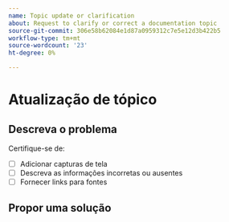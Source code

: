```yaml
---
name: Topic update or clarification
about: Request to clarify or correct a documentation topic
source-git-commit: 306e58b62084e1d87a0959312c7e5e12d3b422b5
workflow-type: tm+mt
source-wordcount: '23'
ht-degree: 0%

---
```



# Atualização de tópico

<!-- Add link to topic. -->

## Descreva o problema

<!-- (REQUIRED) Describe the missing or incorrect content. What needs clarification? What needs a correction? Provide as much detail and resources as you can. -->

Certifique-se de:

- [ ] Adicionar capturas de tela
- [ ] Descreva as informações incorretas ou ausentes
- [ ] Fornecer links para fontes

## Propor uma solução

<!-- (OPTIONAL) Describe your solution for this issue. -->

<!-- Thank you for taking the time to report the issue. -->
